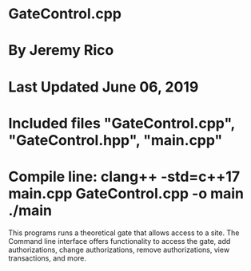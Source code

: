 # GateControl.cpp
# By Jeremy Rico
# Last Updated June 06, 2019
# Included files "GateControl.cpp", "GateControl.hpp", "main.cpp"
# Compile line: clang++ -std=c++17 main.cpp GateControl.cpp -o main ./main

This programs runs a theoretical gate that allows access to a site. The
Command line interface offers functionality to access the gate, add authorizations, change authorizations, remove authorizations, view
transactions, and more.
